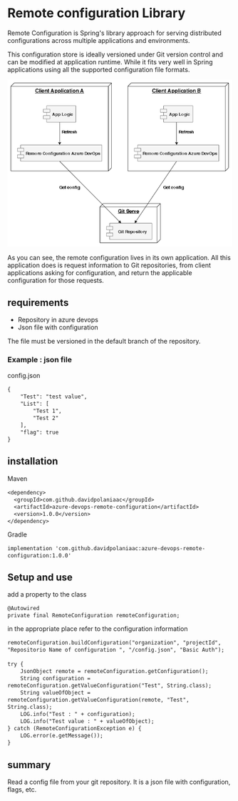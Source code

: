 # Remote configuration Library 

Remote Configuration is Spring's library approach for serving distributed configurations across multiple applications and environments.

This configuration store is ideally versioned under Git version control and can be modified at application runtime. While it fits very well in Spring applications using all the supported configuration file formats.

![](images/diagram.png)

As you can see, the remote configuration lives in its own application. All this application does is request information to Git repositories, from client applications asking for configuration, and return the applicable configuration for those requests.

## requirements

- Repository in azure devops
- Json file with configuration

The file must be versioned in the default branch of the repository. 

### Example : json file

config.json
```
{
    "Test": "test value",
    "List": [
        "Test 1", 
        "Test 2"
    ],
    "flag": true
}
```

## installation

Maven 

```
<dependency>
  <groupId>com.github.davidpolaniaac</groupId>
  <artifactId>azure-devops-remote-configuration</artifactId>
  <version>1.0.0</version>
</dependency>
```
Gradle 
```
implementation 'com.github.davidpolaniaac:azure-devops-remote-configuration:1.0.0'
```

## Setup and use

add a property to the class
```
@Autowired
private final RemoteConfiguration remoteConfiguration;

```
in the appropriate place refer to the configuration information
```
remoteConfiguration.buildConfiguration("organization", "projectId", "Repositorio Name of configuration ", "/config.json", "Basic Auth");

try {
    JsonObject remote = remoteConfiguration.getConfiguration();
    String configuration = remoteConfiguration.getValueConfiguration("Test", String.class);
    String valueOfObject = remoteConfiguration.getValueConfiguration(remote, "Test", String.class);
    LOG.info("Test : " + configuration);
    LOG.info("Test value : " + valueOfObject);
} catch (RemoteConfigurationException e) {
    LOG.error(e.getMessage());
}

```

## summary

Read a config file from your git repository. It is a json file with configuration, flags, etc.






